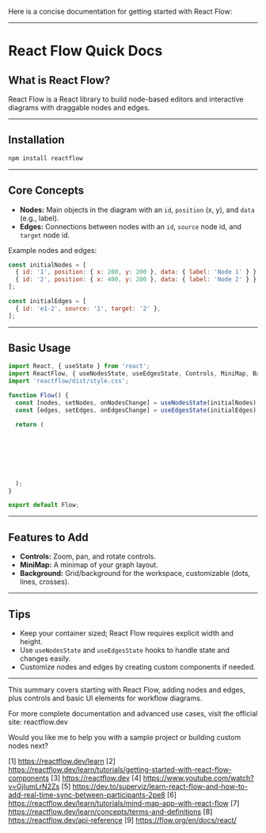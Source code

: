 Here is a concise documentation for getting started with React Flow:

***

# React Flow Quick Docs

## What is React Flow?
React Flow is a React library to build node-based editors and interactive diagrams with draggable nodes and edges.

***

## Installation

```bash
npm install reactflow
```

***

## Core Concepts

- **Nodes:** Main objects in the diagram with an `id`, `position` (x, y), and `data` (e.g., label).
- **Edges:** Connections between nodes with an `id`, `source` node id, and `target` node id.

Example nodes and edges:

```js
const initialNodes = [
  { id: '1', position: { x: 200, y: 200 }, data: { label: 'Node 1' } },
  { id: '2', position: { x: 400, y: 200 }, data: { label: 'Node 2' } },
];

const initialEdges = [
  { id: 'e1-2', source: '1', target: '2' },
];
```

***

## Basic Usage

```jsx
import React, { useState } from 'react';
import ReactFlow, { useNodesState, useEdgesState, Controls, MiniMap, Background } from 'reactflow';
import 'reactflow/dist/style.css';

function Flow() {
  const [nodes, setNodes, onNodesChange] = useNodesState(initialNodes);
  const [edges, setEdges, onEdgesChange] = useEdgesState(initialEdges);

  return (
    
      
        
        
        
      
    
  );
}

export default Flow;
```

***

## Features to Add

- **Controls:** Zoom, pan, and rotate controls.
- **MiniMap:** A minimap of your graph layout.
- **Background:** Grid/background for the workspace, customizable (dots, lines, crosses).

***

## Tips

- Keep your container sized; React Flow requires explicit width and height.
- Use `useNodesState` and `useEdgesState` hooks to handle state and changes easily.
- Customize nodes and edges by creating custom components if needed.

***

This summary covers starting with React Flow, adding nodes and edges, plus controls and basic UI elements for workflow diagrams.

For more complete documentation and advanced use cases, visit the official site: reactflow.dev

Would you like me to help you with a sample project or building custom nodes next?

[1] https://reactflow.dev/learn
[2] https://reactflow.dev/learn/tutorials/getting-started-with-react-flow-components
[3] https://reactflow.dev
[4] https://www.youtube.com/watch?v=GjIumLrN2Zs
[5] https://dev.to/superviz/learn-react-flow-and-how-to-add-real-time-sync-between-participants-2pe8
[6] https://reactflow.dev/learn/tutorials/mind-map-app-with-react-flow
[7] https://reactflow.dev/learn/concepts/terms-and-definitions
[8] https://reactflow.dev/api-reference
[9] https://flow.org/en/docs/react/
